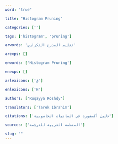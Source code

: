 ```yaml
---
word: "true"

title: "Histogram Pruning"

categories: ['']

tags: ['histogram', 'pruning']

arwords: 'تقليم المدرج التكراري'

arexps: []

enwords: ['Histogram Pruning']

enexps: []

arlexicons: ['ق']

enlexicons: ['H']

authors: ['Ruqayya Roshdy']

translators: ['Tarek Ibrahim']

citations: ['دليل أكسفورد في السانيات الحاسوبية']

sources: ['المنظمة العربية للترجمة']

slug: ""
---
```

